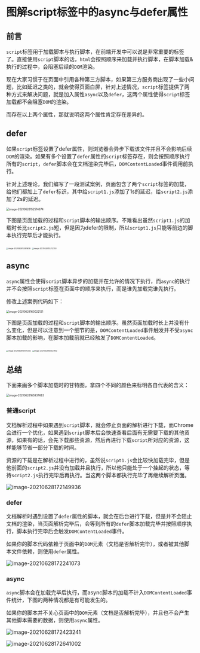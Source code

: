 # 图解script标签中的async与defer属性

## 前言

`script`标签用于加载脚本与执行脚本，在前端开发中可以说是非常重要的标签了。直接使用`script`脚本的话，`html`会按照顺序来加载并执行脚本，在脚本加载&执行的过程中，会阻塞后续的`DOM`渲染。

现在大家习惯于在页面中引用各种第三方脚本，如果第三方服务商出现了一些小问题，比如延迟之类的，就会使得页面白屏，针对上述情况，`script`标签提供了两种方式来解决问题，就是加入属性`async`以及`defer`，这两个属性使得`script`标签加载都不会阻塞`DOM`的渲染。

而存在以上两个属性，那就说明这两个属性肯定存在差异的。

## defer

如果`script`标签设置了defer属性，则浏览器会异步下载该文件并且不会影响后续`DOM`的渲染。如果有多个设置了`defer`属性的`script`标签存在，则会按照顺序执行所有的`script`，`defer`脚本会在文档渲染完毕后，`DOMContentLoaded`事件调用前执行。

针对上述理论，我们编写了一段测试案例，页面包含了两个`script`标签的加载，给他们都加上了`defer`标识，其中给`script1.js`添加了1s的延迟，给`script2.js`添加了2s的延迟。

<img src="/Users/huangjiahao/personalData/技术笔记文章/图解script标签中的async与defer属性/image-20210628152514874.png" alt="image-20210628152514874" style="zoom:50%;" />

下图是页面加载的过程和`script`脚本的输出顺序。不难看出虽然`script1.js`的加载时长比`script2.js`短，但是因为defer的限制，所以`script1.js`只能等前边的脚本执行完毕后才能执行。

<img src="/Users/huangjiahao/personalData/技术笔记文章/图解script标签中的async与defer属性/image-20210628153819618-4865921.png" alt="image-20210628153819618" style="zoom: 33%;" />

<img src="/Users/huangjiahao/personalData/技术笔记文章/图解script标签中的async与defer属性/image-20210628155212350-4866742.png" alt="image-20210628155212350" style="zoom:33%;" />



## async

`async`属性会使得`script`脚本异步的加载并在允许的情况下执行，而`async`的执行并不会按照`script`标签在页面中的顺序来执行，而是谁先加载完谁先执行。

修改上述案例代码如下：

<img src="/Users/huangjiahao/personalData/技术笔记文章/图解script标签中的async与defer属性/image-20210628160022121.png" alt="image-20210628160022121" style="zoom: 50%;" />

下图是页面加载的过程和`script`脚本的输出顺序。虽然页面加载时长上并没有什么变化，但是可以注意到一个细节的是，`DOMContentLoaded`事件触发并不受`async`脚本加载的影响，在脚本加载前就已经触发了`DOMContentLoaded`。

<img src="/Users/huangjiahao/personalData/技术笔记文章/图解script标签中的async与defer属性/image-20210628160515332.png" alt="image-20210628160515332" style="zoom:33%;" />

<img src="/Users/huangjiahao/personalData/技术笔记文章/图解script标签中的async与defer属性/image-20210628160627492.png" alt="image-20210628160627492" style="zoom:33%;" />

## 总结

下面来画多个脚本加载时的甘特图，拿四个不同的颜色来标明各自代表的含义：

<img src="/Users/huangjiahao/personalData/技术笔记文章/图解script标签中的async与defer属性/image-20210628165937483.png" alt="image-20210628165937483" style="zoom:50%;" />

### 普通script

文档解析过程中如果遇到`script`脚本，就会停止页面的解析进行下载，而Chrome会进行一个优化，如果遇到`script`脚本后会快速查看后面有无需要下载的其他资源，如果有的话，会先下载那些资源，然后再进行下载`script`所对应的资源，这样能够节省一部分下载的时间。

资源的下载是在解析过程中进行的，虽然说`script1.js`会比较快加载完毕，但是他前面的`script2.js`并没有加载并且执行，所以他只能处于一个挂起的状态，等待`script2.js`执行完毕后再执行。当这两个脚本都执行完毕了再继续解析页面。

![image-20210628172149936](/Users/huangjiahao/personalData/技术笔记文章/图解script标签中的async与defer属性/image-20210628172149936.png)

### defer

文档解析时遇到设置了`defer`属性的脚本，就会在后台进行下载，但是并不会阻止文档的渲染，当页面解析完毕后，会等到所有的`defer`脚本加载完毕并按照顺序执行，脚本执行完毕后会触发`DOMContentLoaded`事件。

如果你的脚本代码依赖于页面中的`DOM`元素（文档是否解析完毕），或者被其他脚本文件依赖，则使用`defer`属性。

![image-20210628172241073](/Users/huangjiahao/personalData/技术笔记文章/图解script标签中的async与defer属性/image-20210628172241073.png)

### async

`async`脚本会在加载完毕后执行，而async脚本的加载不计入`DOMContentLoaded`事件统计，下图的两种情况都是有可能发生的。

如果你的脚本并不关心页面中的`DOM`元素（文档是否解析完毕），并且也不会产生其他脚本需要的数据，则使用`async`属性。

![image-20210628172423241](/Users/huangjiahao/personalData/技术笔记文章/图解script标签中的async与defer属性/image-20210628172423241.png)

![image-20210628172641002](/Users/huangjiahao/personalData/技术笔记文章/图解script标签中的async与defer属性/image-20210628172641002.png)